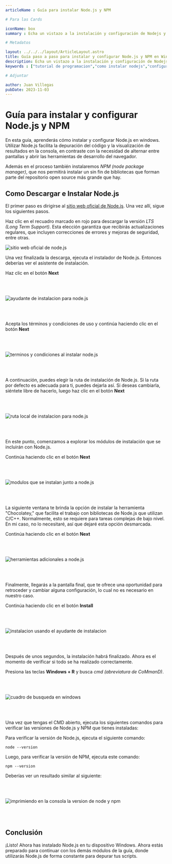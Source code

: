 ```yaml
---
articleName : Guía para instalar Node.js y NPM

# Para las Cards

iconName: box
summary : Echa un vistazo a la instalación y configuración de Nodejs y NPM con esta guía detallada 

# Metadatos

layout: ../../../layout/ArticleLayout.astro
title: Guía paso a paso para instalar y configurar Node.js y NPM en Windows | ILoveJS
description: Echa un vistazo a la instalación y configuración de Nodejs con esta detallada guía de programación. Tanto si estás empezando, como si eres un programador experimentado, esta guía te llevará a través del proceso con facilidad.
keywords : ["tutorial de programacion","como instalar nodejs","configurar nodejs","como instalar npm","como configurar npm","tutorial de nodejs","guia de nodejs"]

# Adjuntar

author: Juan Villegas
pubDate: 2023-11-03
---
```


# Guía para instalar y configurar Node.js y NPM

En esta guía, aprenderás cómo instalar y configurar Node.js en windows. Utilizar Node.js facilita la depuración del código y la visualización de resultados en la consola, en contraste con la necesidad de alternar entre pantallas y abrir las herramientas de desarrollo del navegador.

Además en el proceso también instalaremos *NPM (node package manager)*, que nos permitirá instalar un sin fin de bibliotecas que forman parte del repositorio open source más grande que hay.

## Como Descargar e Instalar Node.js

El primer paso es dirigirse al <a href="https://nodejs.org/en" target="_blank">sitio web oficial de Node.js</a>. Una vez allí, sigue los siguientes pasos.

Haz clic en el recuadro marcado en rojo para descargar la versión *LTS (Long Term Support)*. Esta elección garantiza que recibirás actualizaciones regulares, que incluyen correcciones de errores y mejoras de seguridad, entre otras.

![sitio web oficial de node.js](/articles/img/como-instalar-nodejs-y-npm/node_web_screen.png)

Una vez finalizada la descarga, ejecuta el instalador de Node.js. Entonces deberías ver el asistente de instalación. 

Haz clic en el botón **Next**

<img src="/articles/img/como-instalar-nodejs-y-npm/setup_00.png" style="margin: 3rem 0;" alt="ayudante de instalacion para node.js"/>

Acepta los términos y condiciones de uso y continúa haciendo clic en el botón **Next**

<img src="/articles/img/como-instalar-nodejs-y-npm/setup_01.png" style="margin: 3rem 0;" alt="terminos y condiciones al instalar node.js"/>

A continuación, puedes elegir la ruta de instalación de Node.js. Si la ruta por defecto es adecuada para ti, puedes dejarla así. Si deseas cambiarla, siéntete libre de hacerlo, luego haz clic en el botón **Next**

<img src="/articles/img/como-instalar-nodejs-y-npm/setup_02.png" style="margin: 3rem 0;" alt="ruta local de instalacion para node.js"/>

En este punto, comenzamos a explorar los módulos de instalación que se incluirán con Node.js. 

Continúa haciendo clic en el botón **Next**

<img src="/articles/img/como-instalar-nodejs-y-npm/setup_03.png" style="margin: 3rem 0;" alt="modulos que se instalan junto a node.js"/>

La siguiente ventana te brinda la opción de instalar la herramienta "Chocolatey," que facilita el trabajo con bibliotecas de Node.js que utilizan C/C++. Normalmente, esto se requiere para tareas complejas de bajo nivel. En mi caso, no lo necesitaré, así que dejaré esta opción desmarcada.

Continúa haciendo clic en el botón **Next**

<img src="/articles/img/como-instalar-nodejs-y-npm/setup_04.png" style="margin: 3rem 0;" alt="herramientas adicionales a node.js"/>

Finalmente, llegarás a la pantalla final, que te ofrece una oportunidad para retroceder y cambiar alguna configuración, lo cual no es necesario en nuestro caso.

Continúa haciendo clic en el botón **Install**

<img src="/articles/img/como-instalar-nodejs-y-npm/setup_05.png" style="margin: 3rem 0;" alt="instalacion usando el ayudante de instalacion"/>

Después de unos segundos, la instalación habrá finalizado. Ahora es el momento de verificar si todo se ha realizado correctamente.

Presiona las teclas **Windows + R** y busca *cmd (abreviatura de CoMmanD)*.

<img src="/articles/img/como-instalar-nodejs-y-npm/search.png" style="margin: 3rem 0;" alt="cuadro de busqueda en windows"/>

Una vez que tengas el CMD abierto, ejecuta los siguientes comandos para verificar las versiones de Node.js y NPM que tienes instaladas:

Para verificar la versión de Node.js, ejecuta el siguiente comando:

```shell
node --version
```

Luego, para verificar la versión de NPM, ejecuta este comando:

```shell
npm --version
```

Deberías ver un resultado similar al siguiente:

<img src="/articles/img/como-instalar-nodejs-y-npm/output.png" style="margin: 3rem 0;" alt="imprimiendo en la consola la version de node y npm"/>

## Conclusión

¡Listo! Ahora has instalado Node.js en tu dispositivo Windows. Ahora estás preparado para continuar con los demás módulos de la guía, donde utilizarás Node.js de forma constante para depurar tus scripts.
